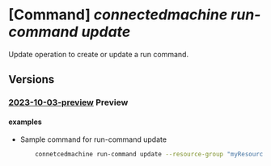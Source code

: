 # [Command] _connectedmachine run-command update_

Update operation to create or update a run command.

## Versions

### [2023-10-03-preview](/Resources/mgmt-plane/L3N1YnNjcmlwdGlvbnMve30vcmVzb3VyY2Vncm91cHMve30vcHJvdmlkZXJzL21pY3Jvc29mdC5oeWJyaWRjb21wdXRlL21hY2hpbmVzL3t9L3J1bmNvbW1hbmRzL3t9/2023-10-03-preview.xml) **Preview**

<!-- mgmt-plane /subscriptions/{}/resourcegroups/{}/providers/microsoft.hybridcompute/machines/{}/runcommands/{} 2023-10-03-preview -->

#### examples

- Sample command for run-command update
    ```bash
        connetcedmachine run-command update --resource-group "myResourceGroup" --name "myRunCommand" --machine-name "myMachine" --subscription "mySubscription" --tags Tag1=Value1
    ```
